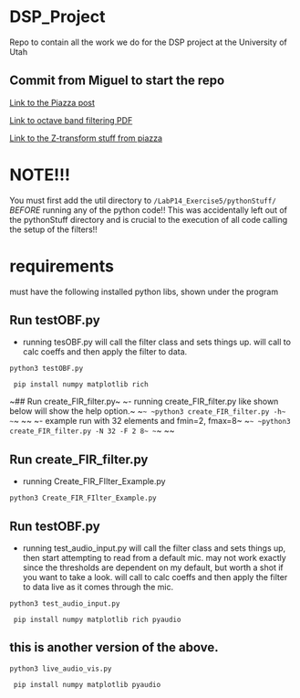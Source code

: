 # DSP_Project
Repo to contain all the work we do for the DSP project at the University of Utah 

## Commit from Miguel to start the repo

[Link to the Piazza post](https://piazza.com/class/llj01zibs9l1ky/post/44)

[Link to octave band filtering PDF](https://dspfirst.gatech.edu/chapters/07ztrans/labs/OctaveBandFiltLab/OctaveBandFiltLab.pdf)

[Link to the Z-transform stuff from piazza](https://dspfirst.gatech.edu/chapters/07ztrans/overview.html)


# NOTE!!!
You must first add the util directory to `/LabP14_Exercise5/pythonStuff/` *BEFORE* running any of the python code!! This was accidentally left out of the pythonStuff directory and is crucial to the execution of all code calling the setup of the filters!!

# requirements
must have the following installed python libs, shown under the program

## Run testOBF.py
- running tesOBF.py will call the filter class and sets things up. will call to calc coeffs and then apply the filter to data.
```
python3 testOBF.py
```
``` pip install numpy matplotlib rich```


~## Run create_FIR_filter.py~
~- running create_FIR_filter.py like shown below will show the help option.~
~```~
~python3 create_FIR_filter.py -h~
~```~
~~
~- example run with 32 elements and fmin=2, fmax=8~
~```~
~python3 create_FIR_filter.py -N 32 -F 2 8~
~```~
~~


## Run create_FIR_filter.py
- running Create_FIR_FIlter_Example.py
```
python3 Create_FIR_FIlter_Example.py
```


## Run testOBF.py
- running test_audio_input.py will call the filter class and sets things up, then start attempting to read from a default mic. may not work exactly since the thresholds are dependent on my default, but worth a shot if you want to take a look. will call to calc coeffs and then apply the filter to data live as it comes through the mic.
```
python3 test_audio_input.py
```

``` pip install numpy matplotlib rich pyaudio```

## this is another version of the above. 
```
python3 live_audio_vis.py
```

``` pip install numpy matplotlib pyaudio```



